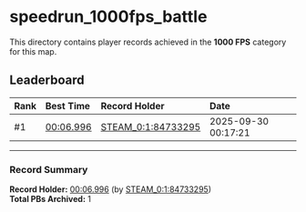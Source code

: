 # speedrun_1000fps_battle

This directory contains player records achieved in the **1000 FPS** category for this map.

## Leaderboard

| Rank | Best Time | Record Holder | Date                |
| :--- | :-------- | :------------ | :------------------ |
| #1   | [00:06.996](./00006996_STEAM_0_1_84733295_20250930-001721.zip) | [STEAM_0:1:84733295](https://speedrun16.com/profile/STEAM_0:1:84733295)   | 2025-09-30 00:17:21 |

---

### Record Summary
**Record Holder:** [00:06.996](./00006996_STEAM_0_1_84733295_20250930-001721.zip) (by [STEAM_0:1:84733295](https://speedrun16.com/profile/STEAM_0:1:84733295))  
**Total PBs Archived:** 1